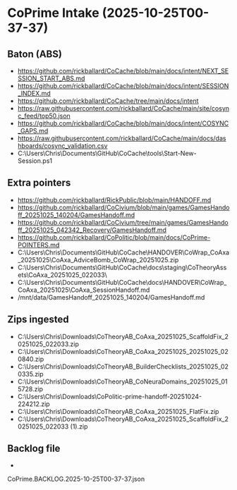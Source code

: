 # CoPrime Intake (2025-10-25T00-37-37)

## Baton (ABS)

- https://github.com/rickballard/CoCache/blob/main/docs/intent/NEXT_SESSION_START_ABS.md
- https://github.com/rickballard/CoCache/blob/main/docs/intent/SESSION_INDEX.md
- https://github.com/rickballard/CoCache/tree/main/docs/intent
- https://raw.githubusercontent.com/rickballard/CoCache/main/site/cosync_feed/top50.json
- https://github.com/rickballard/CoCache/blob/main/docs/intent/COSYNC_GAPS.md
- https://raw.githubusercontent.com/rickballard/CoCache/main/docs/dashboards/cosync_validation.csv
- C:\Users\Chris\Documents\GitHub\CoCache\tools\Start-New-Session.ps1

## Extra pointers

- https://github.com/rickballard/RickPublic/blob/main/HANDOFF.md
- https://github.com/rickballard/CoCivium/blob/main/games/GamesHandoff_20251025_140204/GamesHandoff.md
- https://github.com/rickballard/CoCivium/tree/main/games/GamesHandoff_20251025_042342_Recovery/GamesHandoff.md
- https://github.com/rickballard/CoPolitic/blob/main/docs/CoPrime-POINTERS.md
- C:\Users\Chris\Documents\GitHub\CoCache\HANDOVER\CoWrap_CoAxa_20251025\CoAxa_AdviceBomb_CoWrap_20251025.zip
- C:\Users\Chris\Documents\GitHub\CoCache\docs\staging\CoTheoryAssets\CoAxa_20251025_022033\
- C:\Users\Chris\Documents\GitHub\CoCache\docs\HANDOVER\CoWrap_CoAxa_20251025\CoAxa_SessionHandoff.md
- /mnt/data/GamesHandoff_20251025_140204/GamesHandoff.md

## Zips ingested

- C:\Users\Chris\Downloads\CoTheoryAB_CoAxa_20251025_ScaffoldFix_20251025_022033.zip
- C:\Users\Chris\Downloads\CoTheoryAB_CoAxa_20251025_20251025_020840.zip
- C:\Users\Chris\Downloads\CoTheoryAB_BuilderChecklists_20251025_020335.zip
- C:\Users\Chris\Downloads\CoTheoryAB_CoNeuraDomains_20251025_015728.zip
- C:\Users\Chris\Downloads\CoPolitic-prime-handoff-20251024-224212.zip
- C:\Users\Chris\Downloads\CoTheoryAB_CoAxa_20251025_FlatFix.zip
- C:\Users\Chris\Downloads\CoTheoryAB_CoAxa_20251025_ScaffoldFix_20251025_022033 (1).zip

## Backlog file
- 
CoPrime.BACKLOG.2025-10-25T00-37-37.json
